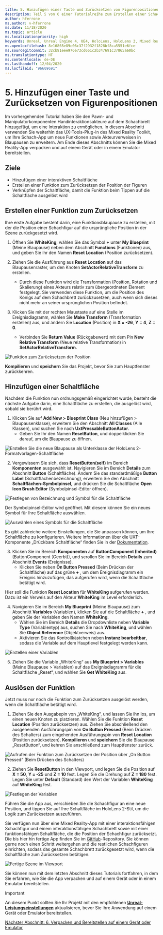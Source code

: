 ```yaml
---
title: 5. Hinzufügen einer Taste und Zurücksetzen von Figurenpositionen
description: Teil 5 von 6 einer Tutorialreihe zum Erstellen einer Schach-App mit der Unreal Engine 4 und dem UX Tools-Plug-In des Mixed Reality-Toolkits
author: hferrone
ms.author: v-hferrone
ms.date: 11/18/2020
ms.topic: article
ms.localizationpriority: high
keywords: Unreal, Unreal Engine 4, UE4, HoloLens, HoloLens 2, Mixed Reality, Tutorial, Erste Schritte, MRTK, UXT, UX-Tools, Dokumentation, Mixed Reality-Headset Windows Mixed Reality-Headset, Virtual Reality-Headset
ms.openlocfilehash: 8e16865e89c06c37f2932f1828bf8ca5551e6fce
ms.sourcegitcommit: 32cb81eee976e73cd661c2b347691c37865a60bc
ms.translationtype: HT
ms.contentlocale: de-DE
ms.lasthandoff: 12/04/2020
ms.locfileid: "96609691"
---
```

# <a name="5-adding-a-button--resetting-piece-locations"></a>5. Hinzufügen einer Taste und Zurücksetzen von Figurenpositionen

Im vorhergehenden Tutorial haben Sie den Pawn- und Manipulatorkomponenten Handinteraktionsakteure auf dem Schachbrett hinzugefügt, um eine Interaktion zu ermöglichen. In diesem Abschnitt verwenden Sie weiterhin das UX-Tools-Plug-In des Mixed Reality Toolkit, um Ihre Schach-App um neue Funktionen sowie Akteurverweisen in Blaupausen zu erweitern. Am Ende dieses Abschnitts können Sie die Mixed Reality-App verpacken und auf einem Gerät oder in einem Emulator bereitstellen.

## <a name="objectives"></a>Ziele

* Hinzufügen einer interaktiven Schaltfläche
* Erstellen einer Funktion zum Zurücksetzen der Position der Figuren
* Verknüpfen der Schaltfläche, damit die Funktion beim Tippen auf die Schaltfläche ausgelöst wird

## <a name="creating-a-reset-function"></a>Erstellen einer Funktion zum Zurücksetzen

Ihre erste Aufgabe besteht darin, eine Funktionsblaupause zu erstellen, mit der die Position einer Schachfigur auf die ursprüngliche Position in der Szene zurückgesetzt wird.

1.  Öffnen Sie **WhiteKing**, wählen Sie das Symbol **+** unter **My Blueprint** (Meine Blaupause) neben dem Abschnitt **Functions** (Funktionen) aus, und geben Sie ihr den Namen **Reset Location** (Position zurücksetzen).

2.  Ziehen Sie die Ausführung aus **Reset Location** auf das Blaupausenraster, um den Knoten **SetActorRelativeTransform** zu erstellen.
    * Durch diese Funktion wird die Transformation (Position, Rotation und Skalierung) eines Akteurs relativ zum übergeordneten Element festgelegt. Sie verwenden diese Funktion, um die Position des Königs auf dem Schachbrett zurückzusetzen, auch wenn sich dieses nicht mehr an seiner ursprünglichen Position befindet.

3. Klicken Sie mit der rechten Maustaste auf eine Stelle im Ereignisdiagramm, wählen Sie **Make Transform** (Transformation erstellen) aus, und ändern Sie **Location** (Position) in **X = -26**, **Y = 4**, **Z = 0**.
    * Verbinden Sie **Return Value** (Rückgabewert) mit dem Pin **New Relative Transform** (Neue relative Transformation) in **SetActorRelativeTransform**.

![Funktion zum Zurücksetzen der Position](images/unreal-uxt/5-function.PNG)

**Kompilieren** und **speichern** Sie das Projekt, bevor Sie zum Hauptfenster zurückkehren.


## <a name="adding-a-button"></a>Hinzufügen einer Schaltfläche

Nachdem die Funktion nun ordnungsgemäß eingerichtet wurde, besteht die nächste Aufgabe darin, eine Schaltfläche zu erstellen, die ausgelöst wird, sobald sie berührt wird.

1.  Klicken Sie auf **Add New > Blueprint Class** (Neu hinzufügen > Blaupausenklasse), erweitern Sie den Abschnitt **All Classes** (Alle Klassen), und suchen Sie nach **UxtPressableButtonActor**.
    * Geben Sie Ihr den Namen **ResetButton**, und doppelklicken Sie darauf, um die Blaupause zu öffnen.

![Erstellen Sie die neue Blaupause als Unterklasse der HoloLens 2-Formatvorlagen-Schaltfläche](images/unreal-uxt/5-subclass.PNG)

2. Vergewissern Sie sich, dass **ResetButton(self)** im Bereich **Komponenten** ausgewählt ist. Navigieren Sie im Bereich **Details** zum Abschnitt **Button** (Schaltfläche). Ändern Sie das standardmäßige **Button Label** (Schaltflächenbezeichnung), erweitern Sie den Abschnitt **Schaltflächen-Symbolpinsel**, und drücken Sie die Schaltfläche **Open Icon Brush Editor** (Symbolpinsel-Editor öffnen).

![Festlegen von Bezeichnung und Symbol für die Schaltfläche](images/unreal-uxt/5-buttonconfig.PNG)

Der Symbolpinsel-Editor wird geöffnet. Mit diesem können Sie ein neues Symbol für Ihre Schaltfläche auswählen.

![Auswählen eines Symbols für die Schaltfläche](images/unreal-uxt/5-iconbrusheditor.PNG)

Es gibt zahlreiche weitere Einstellungen, die Sie anpassen können, um Ihre Schaltfläche zu konfigurieren. Weitere Informationen über die UXT-Komponente „Drückbare Schaltfläche“ finden Sie in der [Dokumentation](https://microsoft.github.io/MixedReality-UXTools-Unreal/Docs/PressableButton.html).

3. Klicken Sie im Bereich **Komponenten** auf **ButtonComponent (Inherited)** (ButtonComponent (Geerbt)), und scrollen Sie im Bereich **Details** zum Abschnitt **Events** (Ereignisse).
    * Klicken Sie neben **On Button Pressed** (Beim Drücken der Schaltfläche) auf das grüne **+** , um dem Ereignisdiagramm ein Ereignis hinzuzufügen, das aufgerufen wird, wenn die Schaltfläche betätigt wird.

Hier soll die Funktion **Reset Location** für **WhiteKing** aufgerufen werden. Dazu ist ein Verweis auf den Akteur **WhiteKing** im Level erforderlich.

4.  Navigieren Sie im Bereich **My Blueprint** (Meine Blaupause) zum Abschnitt **Variables** (Variablen), klicken Sie auf die Schaltfläche **+** , und geben Sie der Variablen den Namen **WhiteKing**.
    * Wählen Sie im Bereich **Details** die Dropdownliste neben **Variable Type** (Variablentyp) aus, suchen Sie nach **WhiteKing**, und wählen Sie **Object Reference** (Objektverweis) aus.
    * Aktivieren Sie das Kontrollkästchen neben **Instanz bearbeitbar**, sodass die Variable auf dem Hauptlevel festgelegt werden kann.

![Erstellen einer Variablen](images/unreal-uxt/5-var.PNG)

5.  Ziehen Sie die Variable „WhiteKing“ aus **My Blueprint > Variables** (Meine Blaupause > Variablen) auf das Ereignisdiagramm für die Schaltfläche „Reset“, und wählen Sie **Get WhiteKing** aus.

## <a name="firing-the-function"></a>Auslösen der Funktion

Jetzt muss nur noch die Funktion zum Zurücksetzen ausgelöst werden, wenn die Schaltfläche betätigt wird.

1.  Ziehen Sie den Ausgabepin von „WhiteKing“, und lassen Sie ihn los, um einen neuen Knoten zu platzieren. Wählen Sie die Funktion **Reset Location** (Position zurücksetzen) aus. Ziehen Sie abschließend den ausgehenden Ausführungspin von **On Button Pressed** (Beim Drücken des Schalters) zum eingehenden Ausführungspin von **Reset Location** (Position zurücksetzen). **Kompilieren** und **speichern** Sie die Blaupause „ResetButton“, und kehren Sie anschließend zum Hauptfenster zurück.

![Aufrufen der Funktion zum Zurücksetzen der Position über „On Button Pressed“ (Beim Drücken des Schalters)](images/unreal-uxt/5-callresetloc.PNG)

2.  Ziehen Sie **ResetButton** in den Viewport, und legen Sie die Position auf **X = 50**, **Y = -25** und **Z = 10** fest. Legen Sie die Drehung auf **Z = 180** fest. Legen Sie unter **Default** (Standard) den Wert der Variablen **WhiteKing** auf **WhiteKing** fest.

![Festlegen der Variablen](images/unreal-uxt/5-buttonlevel.PNG)

Führen Sie die App aus, verschieben Sie die Schachfigur an eine neue Position, und tippen Sie auf Ihre Schaltfläche im HoloLens 2-Stil, um die Logik zum Zurücksetzen auszuführen.

Sie verfügen nun über eine Mixed Reality-App mit einer interaktionsfähigen Schachfigur und einem interaktionsfähigen Schachbrett sowie mit einer funktionsfähigen Schaltfläche, die die Position der Schachfigur zurücksetzt. Die bis hier hin fertige App finden Sie im [GitHub](https://github.com/microsoft/MixedReality-Unreal-Samples/tree/master/ChessApp)-Repository. Sie können gerne noch einen Schritt weitergehen und die restlichen Schachfiguren einrichten, sodass das gesamte Schachbrett zurückgesetzt wird, wenn die Schaltfläche zum Zurücksetzen betätigen.

![Fertige Szene im Viewport](images/unreal-uxt/5-endscene.PNG)

Sie können nun mit dem letzten Abschnitt dieses Tutorials fortfahren, in dem Sie erfahren, wie Sie die App verpacken und auf einem Gerät oder in einem Emulator bereitstellen.

> [!IMPORTANT]
> An diesem Punkt sollten Sie Ihr Projekt mit den empfohlenen **[Unreal-Leistungseinstellungen](../performance-recommendations-for-unreal.md)** aktualisieren, bevor Sie Ihre Anwendung auf einem Gerät oder Emulator bereitstellen.

[Nächster Abschnitt: 6. Verpacken und Bereitstellen auf einem Gerät oder Emulator](unreal-uxt-ch6.md)
